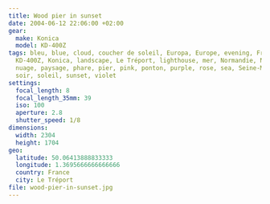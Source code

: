 ```yaml
---
title: Wood pier in sunset
date: 2004-06-12 22:06:00 +02:00
gear:
  make: Konica
  model: KD-400Z
tags: bleu, blue, cloud, coucher de soleil, Europa, Europe, evening, France,
  KD-400Z, Konica, landscape, Le Tréport, lighthouse, mer, Normandie, Normandy,
  nuage, paysage, phare, pier, pink, ponton, purple, rose, sea, Seine-Maritime,
  soir, soleil, sunset, violet
settings:
  focal_length: 8
  focal_length_35mm: 39
  iso: 100
  aperture: 2.8
  shutter_speed: 1/8
dimensions:
  width: 2304
  height: 1704
geo:
  latitude: 50.06413888833333
  longitude: 1.3695666666666666
  country: France
  city: Le Tréport
file: wood-pier-in-sunset.jpg
---
```



